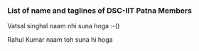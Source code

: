 ### List of name and taglines of DSC-IIT Patna Members 

Vatsal singhal naam nhi suna hoga :-()

Rahul Kumar naam toh suna hi hoga

